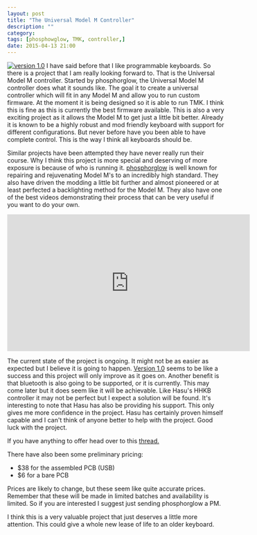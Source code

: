 ```yaml
---
layout: post
title: "The Universal Model M Controller"
description: ""
category: 
tags: [phosphowglow, TMK, controller,]
date: 2015-04-13 21:00
---
```

[![version 1.0](http://deskthority.net/resources/image/19918)](http://deskthority.net/workshop-f7/universal-model-m-controller-t9820-120.html?hilit=bom)
I have said before that I like programmable keyboards. So there is a project that I am really looking forward to. That is the Universal Model M controller. Started by phosphorglow, the Universal Model M controller does what it sounds like. The goal it to create a universal controller which will fit in any Model M and allow you to run custom firmware. At the moment it is being designed so it is able to run TMK. I think this is fine as this is currently the best firmware available. 
This is also a very exciting project as it allows the Model M to get just a little bit better. Already it is known to be a highly robust and mod friendly keyboard with support for different configurations. But never before have you been able to have complete control. This is the way I think all keyboards should be.

Similar projects have been attempted they have never really run their course. Why I think this project is more special and deserving of more exposure is because of who is running it. [phosphorglow](http://phosphorglow.net/) is well known for repairing and rejuvenating Model M's to an incredibly high standard. They also have driven the modding a little bit further and almost pioneered or at least perfected a backlighting method for the Model M. They also have one of the best videos demonstrating their process that can be very useful if you want to do your own.

<iframe width="560" height="315" src="https://www.youtube.com/embed/7JkO35gsIB8" frameborder="0" allowfullscreen></iframe>

The current state of the project is ongoing. It might not be as easier as expected but I believe it is going to happen. [Version 1.0](http://deskthority.net/workshop-f7/universal-model-m-controller-t9820-150.html) seems to be like a success and this project will only improve as it goes on. Another benefit is that bluetooth is also going to be supported, or it is currently. This may come later but it does seem like it will be achievable. Like Hasu's HHKB controller it may not be perfect but I expect a solution will be found. It's interesting to note that Hasu has also be providing his support. This only gives me more confidence in the project. Hasu has certainly proven himself capable and I can't think of anyone better to help with the project. Good luck with the project.

If you have anything to offer head over to this [thread.](http://deskthority.net/workshop-f7/universal-model-m-controller-t9820.html?hilit=bom)

There have also been some preliminary pricing:

* $38 for the assembled PCB (USB)
* $6 for a bare PCB

Prices are likely to change, but these seem like quite accurate prices. Remember that these will be made in limited batches and availability is limited. So if you are interested I suggest just sending phosphorglow a PM.

I think this is a very valuable project that just deserves a little more attention. This could give a whole new lease of life to an older keyboard.
